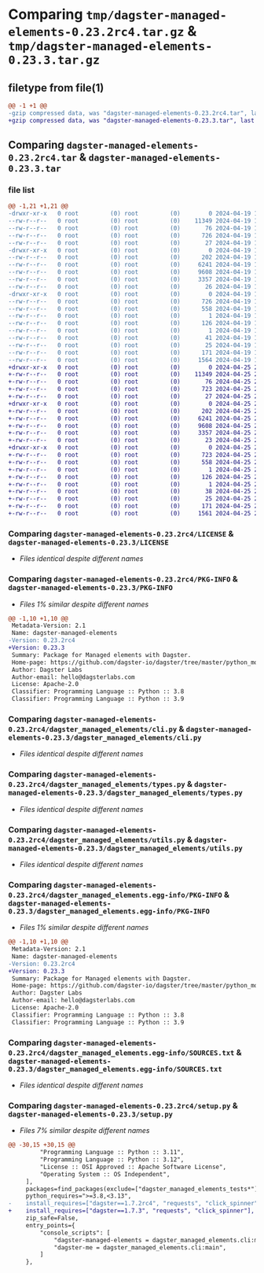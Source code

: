 # Comparing `tmp/dagster-managed-elements-0.23.2rc4.tar.gz` & `tmp/dagster-managed-elements-0.23.3.tar.gz`

## filetype from file(1)

```diff
@@ -1 +1 @@
-gzip compressed data, was "dagster-managed-elements-0.23.2rc4.tar", last modified: Fri Apr 19 18:09:22 2024, max compression
+gzip compressed data, was "dagster-managed-elements-0.23.3.tar", last modified: Thu Apr 25 20:21:30 2024, max compression
```

## Comparing `dagster-managed-elements-0.23.2rc4.tar` & `dagster-managed-elements-0.23.3.tar`

### file list

```diff
@@ -1,21 +1,21 @@
-drwxr-xr-x   0 root         (0) root         (0)        0 2024-04-19 18:09:22.568586 dagster-managed-elements-0.23.2rc4/
--rw-r--r--   0 root         (0) root         (0)    11349 2024-04-19 18:01:50.000000 dagster-managed-elements-0.23.2rc4/LICENSE
--rw-r--r--   0 root         (0) root         (0)       76 2024-04-19 18:01:50.000000 dagster-managed-elements-0.23.2rc4/MANIFEST.in
--rw-r--r--   0 root         (0) root         (0)      726 2024-04-19 18:09:22.568586 dagster-managed-elements-0.23.2rc4/PKG-INFO
--rw-r--r--   0 root         (0) root         (0)       27 2024-04-19 18:01:50.000000 dagster-managed-elements-0.23.2rc4/README.md
-drwxr-xr-x   0 root         (0) root         (0)        0 2024-04-19 18:09:22.564586 dagster-managed-elements-0.23.2rc4/dagster_managed_elements/
--rw-r--r--   0 root         (0) root         (0)      202 2024-04-19 18:01:50.000000 dagster-managed-elements-0.23.2rc4/dagster_managed_elements/__init__.py
--rw-r--r--   0 root         (0) root         (0)     6241 2024-04-19 18:01:50.000000 dagster-managed-elements-0.23.2rc4/dagster_managed_elements/cli.py
--rw-r--r--   0 root         (0) root         (0)     9608 2024-04-19 18:01:50.000000 dagster-managed-elements-0.23.2rc4/dagster_managed_elements/types.py
--rw-r--r--   0 root         (0) root         (0)     3357 2024-04-19 18:01:50.000000 dagster-managed-elements-0.23.2rc4/dagster_managed_elements/utils.py
--rw-r--r--   0 root         (0) root         (0)       26 2024-04-19 18:01:50.000000 dagster-managed-elements-0.23.2rc4/dagster_managed_elements/version.py
-drwxr-xr-x   0 root         (0) root         (0)        0 2024-04-19 18:09:22.568586 dagster-managed-elements-0.23.2rc4/dagster_managed_elements.egg-info/
--rw-r--r--   0 root         (0) root         (0)      726 2024-04-19 18:09:22.000000 dagster-managed-elements-0.23.2rc4/dagster_managed_elements.egg-info/PKG-INFO
--rw-r--r--   0 root         (0) root         (0)      558 2024-04-19 18:09:22.000000 dagster-managed-elements-0.23.2rc4/dagster_managed_elements.egg-info/SOURCES.txt
--rw-r--r--   0 root         (0) root         (0)        1 2024-04-19 18:09:22.000000 dagster-managed-elements-0.23.2rc4/dagster_managed_elements.egg-info/dependency_links.txt
--rw-r--r--   0 root         (0) root         (0)      126 2024-04-19 18:09:22.000000 dagster-managed-elements-0.23.2rc4/dagster_managed_elements.egg-info/entry_points.txt
--rw-r--r--   0 root         (0) root         (0)        1 2024-04-19 18:09:22.000000 dagster-managed-elements-0.23.2rc4/dagster_managed_elements.egg-info/not-zip-safe
--rw-r--r--   0 root         (0) root         (0)       41 2024-04-19 18:09:22.000000 dagster-managed-elements-0.23.2rc4/dagster_managed_elements.egg-info/requires.txt
--rw-r--r--   0 root         (0) root         (0)       25 2024-04-19 18:09:22.000000 dagster-managed-elements-0.23.2rc4/dagster_managed_elements.egg-info/top_level.txt
--rw-r--r--   0 root         (0) root         (0)      171 2024-04-19 18:09:22.568586 dagster-managed-elements-0.23.2rc4/setup.cfg
--rw-r--r--   0 root         (0) root         (0)     1564 2024-04-19 18:01:50.000000 dagster-managed-elements-0.23.2rc4/setup.py
+drwxr-xr-x   0 root         (0) root         (0)        0 2024-04-25 20:21:30.665511 dagster-managed-elements-0.23.3/
+-rw-r--r--   0 root         (0) root         (0)    11349 2024-04-25 20:08:31.000000 dagster-managed-elements-0.23.3/LICENSE
+-rw-r--r--   0 root         (0) root         (0)       76 2024-04-25 20:08:31.000000 dagster-managed-elements-0.23.3/MANIFEST.in
+-rw-r--r--   0 root         (0) root         (0)      723 2024-04-25 20:21:30.665511 dagster-managed-elements-0.23.3/PKG-INFO
+-rw-r--r--   0 root         (0) root         (0)       27 2024-04-25 20:08:31.000000 dagster-managed-elements-0.23.3/README.md
+drwxr-xr-x   0 root         (0) root         (0)        0 2024-04-25 20:21:30.661511 dagster-managed-elements-0.23.3/dagster_managed_elements/
+-rw-r--r--   0 root         (0) root         (0)      202 2024-04-25 20:08:31.000000 dagster-managed-elements-0.23.3/dagster_managed_elements/__init__.py
+-rw-r--r--   0 root         (0) root         (0)     6241 2024-04-25 20:08:31.000000 dagster-managed-elements-0.23.3/dagster_managed_elements/cli.py
+-rw-r--r--   0 root         (0) root         (0)     9608 2024-04-25 20:08:31.000000 dagster-managed-elements-0.23.3/dagster_managed_elements/types.py
+-rw-r--r--   0 root         (0) root         (0)     3357 2024-04-25 20:08:31.000000 dagster-managed-elements-0.23.3/dagster_managed_elements/utils.py
+-rw-r--r--   0 root         (0) root         (0)       23 2024-04-25 20:08:31.000000 dagster-managed-elements-0.23.3/dagster_managed_elements/version.py
+drwxr-xr-x   0 root         (0) root         (0)        0 2024-04-25 20:21:30.665511 dagster-managed-elements-0.23.3/dagster_managed_elements.egg-info/
+-rw-r--r--   0 root         (0) root         (0)      723 2024-04-25 20:21:30.000000 dagster-managed-elements-0.23.3/dagster_managed_elements.egg-info/PKG-INFO
+-rw-r--r--   0 root         (0) root         (0)      558 2024-04-25 20:21:30.000000 dagster-managed-elements-0.23.3/dagster_managed_elements.egg-info/SOURCES.txt
+-rw-r--r--   0 root         (0) root         (0)        1 2024-04-25 20:21:30.000000 dagster-managed-elements-0.23.3/dagster_managed_elements.egg-info/dependency_links.txt
+-rw-r--r--   0 root         (0) root         (0)      126 2024-04-25 20:21:30.000000 dagster-managed-elements-0.23.3/dagster_managed_elements.egg-info/entry_points.txt
+-rw-r--r--   0 root         (0) root         (0)        1 2024-04-25 20:21:30.000000 dagster-managed-elements-0.23.3/dagster_managed_elements.egg-info/not-zip-safe
+-rw-r--r--   0 root         (0) root         (0)       38 2024-04-25 20:21:30.000000 dagster-managed-elements-0.23.3/dagster_managed_elements.egg-info/requires.txt
+-rw-r--r--   0 root         (0) root         (0)       25 2024-04-25 20:21:30.000000 dagster-managed-elements-0.23.3/dagster_managed_elements.egg-info/top_level.txt
+-rw-r--r--   0 root         (0) root         (0)      171 2024-04-25 20:21:30.665511 dagster-managed-elements-0.23.3/setup.cfg
+-rw-r--r--   0 root         (0) root         (0)     1561 2024-04-25 20:08:31.000000 dagster-managed-elements-0.23.3/setup.py
```

### Comparing `dagster-managed-elements-0.23.2rc4/LICENSE` & `dagster-managed-elements-0.23.3/LICENSE`

 * *Files identical despite different names*

### Comparing `dagster-managed-elements-0.23.2rc4/PKG-INFO` & `dagster-managed-elements-0.23.3/PKG-INFO`

 * *Files 1% similar despite different names*

```diff
@@ -1,10 +1,10 @@
 Metadata-Version: 2.1
 Name: dagster-managed-elements
-Version: 0.23.2rc4
+Version: 0.23.3
 Summary: Package for Managed elements with Dagster.
 Home-page: https://github.com/dagster-io/dagster/tree/master/python_modules/libraries/dagster-managed-elements
 Author: Dagster Labs
 Author-email: hello@dagsterlabs.com
 License: Apache-2.0
 Classifier: Programming Language :: Python :: 3.8
 Classifier: Programming Language :: Python :: 3.9
```

### Comparing `dagster-managed-elements-0.23.2rc4/dagster_managed_elements/cli.py` & `dagster-managed-elements-0.23.3/dagster_managed_elements/cli.py`

 * *Files identical despite different names*

### Comparing `dagster-managed-elements-0.23.2rc4/dagster_managed_elements/types.py` & `dagster-managed-elements-0.23.3/dagster_managed_elements/types.py`

 * *Files identical despite different names*

### Comparing `dagster-managed-elements-0.23.2rc4/dagster_managed_elements/utils.py` & `dagster-managed-elements-0.23.3/dagster_managed_elements/utils.py`

 * *Files identical despite different names*

### Comparing `dagster-managed-elements-0.23.2rc4/dagster_managed_elements.egg-info/PKG-INFO` & `dagster-managed-elements-0.23.3/dagster_managed_elements.egg-info/PKG-INFO`

 * *Files 1% similar despite different names*

```diff
@@ -1,10 +1,10 @@
 Metadata-Version: 2.1
 Name: dagster-managed-elements
-Version: 0.23.2rc4
+Version: 0.23.3
 Summary: Package for Managed elements with Dagster.
 Home-page: https://github.com/dagster-io/dagster/tree/master/python_modules/libraries/dagster-managed-elements
 Author: Dagster Labs
 Author-email: hello@dagsterlabs.com
 License: Apache-2.0
 Classifier: Programming Language :: Python :: 3.8
 Classifier: Programming Language :: Python :: 3.9
```

### Comparing `dagster-managed-elements-0.23.2rc4/dagster_managed_elements.egg-info/SOURCES.txt` & `dagster-managed-elements-0.23.3/dagster_managed_elements.egg-info/SOURCES.txt`

 * *Files identical despite different names*

### Comparing `dagster-managed-elements-0.23.2rc4/setup.py` & `dagster-managed-elements-0.23.3/setup.py`

 * *Files 7% similar despite different names*

```diff
@@ -30,15 +30,15 @@
         "Programming Language :: Python :: 3.11",
         "Programming Language :: Python :: 3.12",
         "License :: OSI Approved :: Apache Software License",
         "Operating System :: OS Independent",
     ],
     packages=find_packages(exclude=["dagster_managed_elements_tests*"]),
     python_requires=">=3.8,<3.13",
-    install_requires=["dagster==1.7.2rc4", "requests", "click_spinner"],
+    install_requires=["dagster==1.7.3", "requests", "click_spinner"],
     zip_safe=False,
     entry_points={
         "console_scripts": [
             "dagster-managed-elements = dagster_managed_elements.cli:main",
             "dagster-me = dagster_managed_elements.cli:main",
         ]
     },
```

